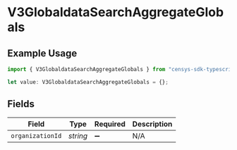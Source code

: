 # V3GlobaldataSearchAggregateGlobals

## Example Usage

```typescript
import { V3GlobaldataSearchAggregateGlobals } from "censys-sdk-typescript/models/operations";

let value: V3GlobaldataSearchAggregateGlobals = {};
```

## Fields

| Field              | Type               | Required           | Description        |
| ------------------ | ------------------ | ------------------ | ------------------ |
| `organizationId`   | *string*           | :heavy_minus_sign: | N/A                |